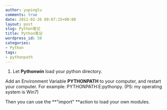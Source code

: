 ```yaml
---
author: yupinglu
comments: true
date: 2011-02-26 09:07:15+00:00
layout: post
slug: Python笔记
title: Python笔记
wordpress_id: 58
categories:
- Python
tags:
- pythonpath
---
```


1. Let **Pythonwin** load your python directory.

Add an Environment Variable **PYTHONPATH** to your computer, and restart your computer. For example: PYTHONPATH:E:pythonpy. (PS: my operating system is Win7)

Then you can use the **"import" **action to load your own modules.
